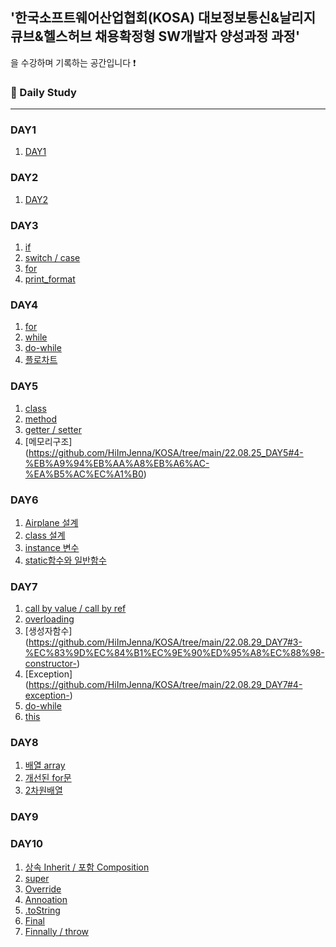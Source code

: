 ## '한국소프트웨어산업협회(KOSA) 대보정보통신&날리지큐브&헬스허브 채용확정형 SW개발자 양성과정 과정'
을 수강하며 기록하는 공간입니다 :exclamation:

### 💙 Daily Study
---------------------
###  DAY1
1. [DAY1](https://github.com/HiImJenna/KOSA/tree/main/22.08.19_DAY1)  

###  DAY2
1. [DAY2](https://github.com/HiImJenna/KOSA/tree/main/22.08.22_DAY2)

###  DAY3
1. [if](https://github.com/HiImJenna/KOSA/tree/main/22.08.23_DAY3#1-if%EB%AC%B8)
2. [switch / case](https://github.com/HiImJenna/KOSA/tree/main/22.08.23_DAY3#2-switchcase%EB%AC%B8)
3. [for](https://github.com/HiImJenna/KOSA/tree/main/22.08.23_DAY3#3-for%EB%AC%B8)
4. [print_format](https://github.com/HiImJenna/KOSA/tree/main/22.08.23_DAY3#4-printf_format)

###  DAY4
1. [for](https://github.com/HiImJenna/KOSA/tree/main/22.08.24_DAY4#1-for%EB%AC%B8)
2. [while](https://github.com/HiImJenna/KOSA/tree/main/22.08.24_DAY4#2-while%EB%AC%B8)
3. [do-while](https://github.com/HiImJenna/KOSA/tree/main/22.08.24_DAY4#3-do---while%EB%AC%B8)
4. [플로차트](https://github.com/HiImJenna/KOSA/tree/main/22.08.24_DAY4#4-%ED%94%8C%EB%A1%9C%EC%B0%A8%ED%8A%B8-%EA%B3%BC%EC%A0%9C)

###  DAY5
1. [class](https://github.com/HiImJenna/KOSA/tree/main/22.08.25_DAY5#1-class)
2. [method](https://github.com/HiImJenna/KOSA/tree/main/22.08.25_DAY5#2-method)
3. [getter / setter](https://github.com/HiImJenna/KOSA/tree/main/22.08.25_DAY5#3-getter--setter)
4. [메모리구조] (https://github.com/HiImJenna/KOSA/tree/main/22.08.25_DAY5#4-%EB%A9%94%EB%AA%A8%EB%A6%AC-%EA%B5%AC%EC%A1%B0)

###  DAY6
1. [Airplane 설계](https://github.com/HiImJenna/KOSA/tree/main/22.08.26_DAY6#1-airplane-%EC%84%A4%EA%B3%84-)
2. [class 설계](https://github.com/HiImJenna/KOSA/tree/main/22.08.26_DAY6#2card-%EC%84%A4%EA%B3%84)
3. [instance 변수](https://github.com/HiImJenna/KOSA/tree/main/22.08.26_DAY6#3-instance-%EB%B3%80%EC%88%98-)
4. [static함수와 일반함수](https://github.com/HiImJenna/KOSA/tree/main/22.08.26_DAY6#4-static-%ED%95%A8%EC%88%98%EC%99%80-%EC%9D%BC%EB%B0%98-%ED%95%A8%EC%88%98-)
 

###  DAY7
1. [call by value / call by ref](https://github.com/HiImJenna/KOSA/tree/main/22.08.29_DAY7#1-call-by-value-vs-call-by-ref-)
2. [overloading](https://github.com/HiImJenna/KOSA/tree/main/22.08.29_DAY7#2-overloading-)
3. [생성자함수] (https://github.com/HiImJenna/KOSA/tree/main/22.08.29_DAY7#3-%EC%83%9D%EC%84%B1%EC%9E%90%ED%95%A8%EC%88%98-constructor-)
4. [Exception] (https://github.com/HiImJenna/KOSA/tree/main/22.08.29_DAY7#4-exception-)
5. [do-while](https://github.com/HiImJenna/KOSA/tree/main/22.08.29_DAY7#5-do-while-)
6. [this](https://github.com/HiImJenna/KOSA/tree/main/22.08.29_DAY7#6-this-)

###  DAY8
1. [배열 array](https://github.com/HiImJenna/KOSA/tree/main/22.08.30_DAY8#1-%EB%B0%B0%EC%97%B4-array-)
2. [개선된 for문](https://github.com/HiImJenna/KOSA/tree/main/22.08.30_DAY8#-%EA%B0%9C%EC%84%A0%EB%90%9C-for%EB%AC%B8)
3. [2차원배열](https://github.com/HiImJenna/KOSA/tree/main/22.08.30_DAY8#-2%EC%B0%A8%EC%9B%90-%EB%B0%B0%EC%97%B4)



###  DAY9


###  DAY10
1. [상속 Inherit / 포함 Composition](https://github.com/HiImJenna/KOSA/tree/main/22.09.01_DAY10#1-%EC%83%81%EC%86%8D-inherit--%ED%8F%AC%ED%95%A8-composition-)
2. [super](https://github.com/HiImJenna/KOSA/tree/main/22.09.01_DAY10#2-super--)
3. [Override](https://github.com/HiImJenna/KOSA/tree/main/22.09.01_DAY10#3-override-)
4. [Annoation](https://github.com/HiImJenna/KOSA/tree/main/22.09.01_DAY10#4-annotation-)
5. [.toString](https://github.com/HiImJenna/KOSA/tree/main/22.09.01_DAY10#5-tostring-)
6. [Final](https://github.com/HiImJenna/KOSA/tree/main/22.09.01_DAY10#6-final-)
7. [Finnally / throw](https://github.com/HiImJenna/KOSA/tree/main/22.09.01_DAY10#7-fianlly--throw-)


